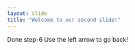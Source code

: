```yaml
---
layout: slide
title: "Welcome to our second slide!"
---
```

Done step-6
Use the left arrow to go back!
